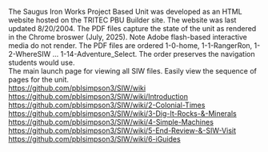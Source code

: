 The Saugus Iron Works Project Based Unit was developed as an HTML website hosted on the TRITEC PBU Builder site. The website was last updated 8/20/2004. The PDF files capture the state of the unit as rendered in the Chrome broswer (July, 2025). Note Adobe flash-based interactive media do not render. The PDF files are ordered 1-0-home, 1-1-RangerRon, 1-2-WhereSIW ... 1-14-Adventure_Select. The order preserves the navigation students would use.  
The main launch page for viewing all SIW files. Easily view the sequence of pages for the unit.    
https://github.com/pblsimpson3/SIW/wiki  
https://github.com/pblsimpson3/SIW/wiki/Introduction  
https://github.com/pblsimpson3/SIW/wiki/2-Colonial-Times  
https://github.com/pblsimpson3/SIW/wiki/3-Dig-It-Rocks-&-Minerals 
https://github.com/pblsimpson3/SIW/wiki/4-Simple-Machines  
https://github.com/pblsimpson3/SIW/wiki/5-End-Review-&-SIW-Visit  
https://github.com/pblsimpson3/SIW/wiki/6-iGuides
